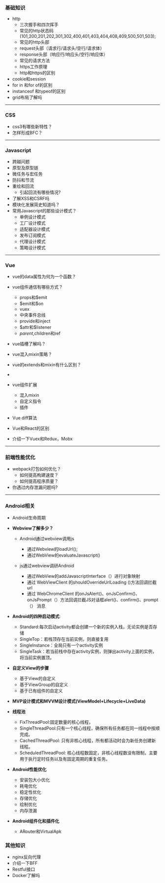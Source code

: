 
### 基础知识
- http
    - 三次握手和四次挥手
    - 常见的http状态码(101,200,201,202,301,302,400,401,403,404,408,409,500,501,503);
    - 常见的http头部
    - request头部（请求行/请求头/空行/请求体）
    - response头部（响应行/响应头/空行/响应体）
    - 常见的请求方法
    - https工作原理
    - http和https的区别
- cookie和session
- for in 和for of的区别
- instanceof 和typeof的区别
- grid布局了解吗

---- 
### CSS
- css3有哪些新特性？
- 怎样形成BFC？

----

### Javascript
- 跨越问题
- 原型及原型链
- 微任务与宏任务
- 防抖和节流
- 重绘和回流
    - 引起回流有哪些情况?
- 了解XSS和CSRF吗
- 模块化发展简史知道吗？
- 常用Javascript的那些设计模式？
    - 单例设计模式
    - 工厂设计模式
    - 适配器设计模式
    - 发布订阅模式
    - 代理设计模式
    - 策略设计模式
----


### Vue
- vue的data属性为何为一个函数？

- vue组件通信有哪些方式？
    - props和$emit
    - \$emit和$on
    - vuex
    - 中央事件总线
    - provide和inject
    - \$attr和$listener
    - $parent,$children和ref

- vue插槽了解吗？

- vue混入mixin策略？

- vue的extends和mixin有什么区别？

- 


- vue组件扩展
    - 混入mixin
    - 自定义指令
    - 插件

- Vue diff算法
- Vue和React的区别
- 介绍一下Vuex和Redux，Mobx


----
### 前端性能优化
- webpack打包如何优化？
    - 如何提高构建速度？
    - 如何提高程序质量？
- 你遇过内存泄漏问题吗?

 
----
### Android相关
- Android生命周期


- **Webview了解多少？**
    - Android通过webview调用js
        - 通过Webview的loadUrl();
        - 通过WebView的evaluateJavascript()

    - js通过webview调研Android
        - 通过WebView的addJavascriptInterface（）进行对象映射
        - 通过 WebViewClient 的shouldOverrideUrlLoading ()方法回调拦截 url
        - 通过 WebChromeClient 的onJsAlert()、onJsConfirm()、onJsPrompt（）方法回调拦截JS对话框alert()、confirm()、prompt（） 消息




- **Android的四种启动模式**:
    - Standard:每次启动activity都会创建一个新的实例入栈，无论实例是否存储
    - SingleTop：若栈顶存在当前实例，则直接复用
    - SingleInstance：全局只有一个activity实例
    - SingleTask：若当前栈中存在activity实例，则弹出activity上面的实例，将当前实例置顶。

- **自定义View的步骤**
    - 基于View的自定义
    - 基于ViewGroup的自定义
    - 基于已有组件的自定义

- **MVP设计模式和MVVM设计模式(ViewModel+Lifecycle+LiveData)**
- **线程池**
    - FixThreadPool:固定数量的核心线程，
    - SingleThreadPool:只有一个核心线程，确保所有任务都在同一线程中按顺完成。
    - CachedThreadPool: 只有非核心线程，所有都活动时会为新任务创建新线程。
    - ScheduledThreadPool: 核心线程数固定，非核心线程数没有限制，主要用于执行定时任务以及有固定周期的重复任务。
- **Android性能优化**
    - 安装包大小优化
    - 耗电优化
    - 稳定性优化
    - 存储优化
    - 绘制优化
    - 内存泄漏

- **Android组件化和插件化**
    - ARouter和VirtualApk

### 其他知识
- nginx反向代理
- 介绍一下BFF
- Restful接口
- Docker了解吗
